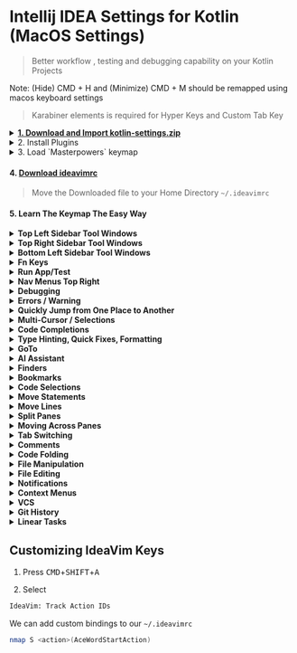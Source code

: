 # Intellij IDEA Settings for Kotlin (MacOS Settings)

> Better workflow , testing and debugging capability on your Kotlin Projects

Note: (Hide) CMD + H and (Minimize) CMD + M should be remapped using macos keyboard settings

> Karabiner elements is required for Hyper Keys and Custom Tab Key

<details>

  <summary>
    <a href="https://github.com/codeitlikemiley/kotlin-settings/raw/main/kotlin-settings.zip">
      <strong>1. Download and Import kotlin-settings.zip</strong>
    </a>
  </summary>

</details>

<details>
<summary>
2. Install  Plugins
</summary>

- IdeaVim
- IdeaVim-EasyMotion
- Key Promoter X
- Ace Jump
  
</details>


<details>
  <summary>3. Load `Masterpowers` keymap</summary>

</details>

#### 4. [Download ideavimrc](https://github.com/codeitlikemiley/kotlin-settings/blob/main/.ideavimrc)

> Move the Downloaded file to your Home Directory `~/.ideavimrc`



#### 5. Learn The Keymap The Easy Way

<details>
<summary>
<strong>Top Left Sidebar Tool Windows</strong>
</summary>

| Tool Window Keys (CMD+Fn Keys) Leftsidebar | Description       |
| ------------------------------------------ | ----------------- |
| <kbd>CMD</kbd>+<kbd>F1</kbd>               | Project           |
| <kbd>CMD</kbd>+<kbd>F2</kbd>               | Commit            |
| <kbd>CMD</kbd>+<kbd>F3</kbd>               | Bookmarks         |
| <kbd>CMD</kbd>+<kbd>F4</kbd>               | Resource Manager  |
| <kbd>CMD</kbd>+<kbd>F5</kbd>               | Pull Request  |

</details>


<details>
<summary>
<strong>Top Right Sidebar Tool Windows</strong>
</summary>

| Tool Window Keys (CMD+Fn Keys) RightSidebar | Description                      |
| ------------------------------------------- | -------------------------------- |
| <kbd>CMD</kbd>+<kbd>F12</kbd>               | Notifications                    |
| <kbd>CMD</kbd>+<kbd>F11</kbd>               | Gradle                           |
| <kbd>CMD</kbd>+<kbd>F10</kbd>               | Key Promoter X                   |
| <kbd>CMD</kbd>+<kbd>F9</kbd>                | Device Manager                   |
| <kbd>CMD</kbd>+<kbd>F8</kbd>                | Running Devices                  |
| <kbd>CMD</kbd>+<kbd>F7</kbd>                | Device Explorer                  |

</details>


<details>
<summary>
<strong>Bottom Left Sidebar Tool Windows</strong>
</summary>

| Tool Window Keys (OPT+Keys) Leftsidebar Bottom | Description |
| ---------------------------------------------- | ------------------------------ |
| <kbd>OPT</kbd>+<kbd>G</kbd>                    | Git                            |
| <kbd>OPT</kbd>+<kbd>B</kbd>                    | Build                          |
| <kbd>OPT</kbd>+<kbd>S</kbd>                    | Services                       |
| <kbd>OPT</kbd>+<kbd>E</kbd>                    | Problems                       |
| <kbd>OPT</kbd>+<kbd>D</kbd>                    | Debug                          |
| <kbd>OPT</kbd>+<kbd>F</kbd>                    | Find                           |
| <kbd>OPT</kbd>+<kbd>R</kbd>                    | Run                            |
| <kbd>OPT</kbd>+<kbd>SHIFT</kbd>+<kbd>D</kbd>   | Select Available Devices       |


</details>



<details>
<summary>
<strong>Fn Keys</strong>
</summary>
Mainly used for refactoring and documentation

| Keyboard Shortcuts | Description     |
| -------------- | ------------------- |
| <kbd>F1</kbd>  | Quick Documentation |
| <kbd>F2</kbd>  | Rename              |
| <kbd>F3</kbd>  | Refactor this       |
| <kbd>F4</kbd>  | Change Signature    |
| <kbd>F5</kbd>  | Load Changes    |


</details>

<details>
<summary>
<strong>Run App/Test</strong>
</summary>

| Keyboard Shorcuts                            | Description               |
| -------------------------------------------- | ------------------------- |
| <kbd>CMD</kbd>+<kbd>R</kbd>                  | Run Context Configuration |
| <kbd>CMD</kbd>+<kbd>SHIFT</kbd>+<kbd>R</kbd> | Run                       |
| <kbd>CMD</kbd>+<kbd>T</kbd>                  | External Tools            |


Note: External Tools Command Available depends on what you configure on my machine i have the ff:

- Kotlinc
- Java Run

Et. al.

</details>

<details>
<summary>
<strong>Nav Menus Top Right</strong>
</summary>

| Keyboard Shorcuts                            | Description                         |
| -------------------------------------------- | ----------------------------------- |
| <kbd>OPT</kbd>+<kbd>F1</kbd>                 | Make Modules                        |
| <kbd>OPT</kbd>+<kbd>F2</kbd>                 | Attach Debugger to Android Process  |
| <kbd>OPT</kbd>+<kbd>F3</kbd>                 | Sync Project With Gradle Files      |



</details>

<details>
<summary>
<strong>Debugging</strong>
</summary>

| Keyboard Shorcuts                            | Description                 |
| -------------------------------------------- | --------------------------- |
| <kbd>CMD</kbd>+<kbd>B</kbd>                  | Toggle Breakpoint           |
| <kbd>OPT</kbd>+<kbd>K</kbd>                  | Resume/Pause Program        |
| <kbd>OPT</kbd>+<kbd>L</kbd>                  | Step Into                   |
| <kbd>OPT</kbd>+<kbd>H</kbd>                  | Step Out                    |
| <kbd>OPT</kbd>+<kbd>J</kbd>                  | Step Over                   |
| <kbd>CMD</kbd>+<kbd>SHIFT</kbd>+<kbd>S</kbd> | Stop                        |



</details>

<details>
<summary>
<strong>Errors / Warning</strong>
</summary>

| Keyboard Shortcut                             | Description                        |
| --------------------------------------------- | ---------------------------------- |
| <kbd>OPT</kbd>+<kbd>P</kbd>                   | Tool Windows -> Problems           |
| <kbd>OPT</kbd>+<kbd>SHIFT</kbd>+<kbd>I</kbd>  | Inspect Code with Editor Settings  |
| <kbd>]</kbd>+<kbd>E</kbd> (vim)               | Go To Error                        |
| <kbd>[</kbd>+<kbd>E</kbd> (vim)               | Go To Previous Error               |
| <kbd>TAB</kbd>+<kbd>E</kbd>                   | Error Description                  |

Note: Tab is mapped to <kbd>CTRL</kbd>+<kbd>OPT</kbd>+<kbd>CMD</kbd> using karabiner elements

</details>



<details>
<summary>
<strong>Quickly Jump from One Place to Another</strong>
</summary>

Note : This are all vim keys binded using .ideavimrc
| Keyboard Shortcut            | Description                    |
| ---------------------------- | ------------------------------ |
| <kbd>S</kbd>                 | Ace Word Start Action          |
| <kbd>leader</kbd>+<kbd>leader</kbd>+<kbd>w</kbd>                | Search Word Forward          |
| <kbd>leader</kbd>+<kbd>leader</kbd>+<kbd>b</kbd>                | Search Word Backward          |
| <kbd>leader</kbd>+<kbd>leader</kbd>+<kbd>f</kbd>                | Search Char Forward          |
| <kbd>leader</kbd>+<kbd>leader</kbd>+<kbd>F</kbd>                | Search Char Backward          |

</details>


<details>
<summary>
<strong>Multi-Cursor / Selections</strong>
</summary>

| Keyboard Shortcut                             | Description                                  |
| --------------------------------------------- | -------------------------------------------- |
| <kbd>CMD</kbd>+<kbd>G</kbd>                   | Find Next / Move to Next Occurrence          |
| <kbd>CMD</kbd>+<kbd>SHIFT</kbd>+<kbd>G</kbd>  | Find Previous / Move to Previous Occurrence  |
| <kbd>CMD</kbd>+<kbd>D</kbd>                   | Add Selection for Next Occurrence            |
| <kbd>CMD</kbd>+<kbd>SHIFT</kbd>+<kbd>D</kbd>  | Unselect Occurrence                          |
| <kbd>CMD</kbd>+<kbd>SHIFT</kbd>+<kbd>L</kbd>  | Select All Occurrence                        |

</details>

<details>
<summary>
<strong>Code Completions</strong>
</summary>

| Keyboard Shortcut                             | Description                     |
| --------------------------------------------- | ------------------------------- |
| <kbd>OPT</kbd>+<kbd>/</kbd>                   | Cyclic Expand Word              |
| <kbd>OPT</kbd>+<kbd>SHIFT</kbd>+<kbd>/</kbd>  | Cyclic Expand Backward          |
| <kbd>OPT</kbd>+<kbd>Space</kbd>               | Basic                           |
| <kbd>OPT</kbd>+<kbd>ENTER</kbd>               | Type Matching                   |

</details>

<details>
<summary>
<strong>Type Hinting, Quick Fixes, Formatting</strong>
</summary>

| Keyboard Shortcut                             | Description                          |
| --------------------------------------------- | ------------------------------------ |
| <kbd>gp</kbd>                                 | Parameter Info                       |
| <kbd>gt</kbd>                                 | Expression Type Info                 |
| <kbd>CMD</kbd>+<kbd>.</kbd>                   | Show Context and Show Quick Fixes    |
| <kbd>CMD</kbd>+<kbd>SHIFTT</kbd>+<kbd>I</kbd> | Reformat Code                        |
| <kbd>OPT</kbd>+<kbd>SPACE</kbd>               | Insert Live Template                 |
| <kbd>OPT</kbd>+<kbd>W</kbd>                   | Surround with                        |
| <kbd>CMD</kbd>+<kbd>K</kbd>                   | Code Generate                        |
| <kbd>CMD</kbd>+<kbd>L</kbd>                   | Complete Current Statement           |

</details>


<details>
<summary>
<strong>GoTo</strong>
</summary>

| Keyboard Shortcut                                       | Description                    |
| ------------------------------------------------------- | ------------------------------ |
| <kbd>gd</kbd> (Vim)                                     | Go to Declaration or Usages    |
| <kbd>gD</kbd> (Vim)                                     | Go to TypeDeclaration          |
| <kbd>gu</kbd> (Vim)                                     | Find Usages                    |
| <kbd>gi</kbd> (Vim)                                     | Go to Implementations          |
| <kbd>CMD</kbd>+<kbd>U</kbd>                             | Go to Super Method             |
| <kbd>SHIFT</kbd>+<kbd>K</kbd> (Vim)                     | Quick Definition               |
| <kbd>F1</kbd>                                           | Quick Documentation            |

</details>

<details>
<summary>
<strong>AI Assistant</strong>
</summary>

| Keyboard Shortcut                                       | Description                    |
| ------------------------------------------------------- | ------------------------------ |
| <kbd>OPT</kbd>+<kbd>SHIFT</kbd>+<kbd>E</kbd>            | Explain Code (Gemini)          |
| <kbd>SHIFT</kbd>+<kbd>F2</kbd>                          | Copilot Chat                   |

</details>

<details>
<summary>
<strong>Finders</strong>
</summary>

| Keyboard Shortcut                           | Description       |
| ------------------------------------------- | ----------------- |
| <kbd>CMD</kbd>+<kbd>F</kbd>                 | Find              |
| <kbd>CMD</kbd>+<kbd>E</kbd>                 | Recent Files      |
| <kbd>CMD</kbd>+<kbd>SHIFT</kbd>+<kbd>F</kbd>| Find in Files     |
| <kbd>CMD</kbd>+<kbd>H</kbd>                 | Replace           |
| <kbd>CMD</kbd>+<kbd>SHIFT</kbd>+<kbd>H</kbd>| Replace in Files  |
| <kbd>SHIFT</kbd>+<kbd>SHIFT</kbd>           | Search Everywhere |
| <kbd>CMD</kbd>+<kbd>P</kbd>                 | Go To File        |
| <kbd>CMD</kbd>+<kbd>SHIFT</kbd>+<kbd>P</kbd>| Run any Command   |
| <kbd>CMD</kbd>+<kbd>O</kbd>                 | Go to Symbol      |
| <kbd>CMD</kbd>+<kbd>SHIFT</kbd>+<kbd>O</kbd>| Go To Class       |
| <kbd>OPT</kbd>+<kbd>A</kbd>                 | Go to Action      |
| <kbd>OPT</kbd>+<kbd>T</kbd>                 | Go to Test        |
| <kbd>CMD</kbd>+<kbd>Y</kbd>                 | File Structure    |

</details>


<details>
<summary>
<strong>Bookmarks</strong>
</summary>

| Keyboard Shortcut                            | Description                    |
| -------------------------------------------- | ------------------------------ |
| <kbd>leader</kbd>+<kbd>[0-9]</kbd>           | Go to Bookmark by number       |
| <kbd>leader</kbd>+<kbd>[a-z]</kbd>           | Go to Bookmark by letter       |
| <kbd>'</kbd>+<kbd>[a-z]</kbd>                | Toggle Bookmark by lettes      |
| <kbd>'</kbd>+<kbd>[0-9]</kbd>                | Toggle Bookmark by number      |

</details>

<details>
<summary>
<strong>Code Selections</strong>
</summary>

| Keyboard Shortcut                            | Description                |
| -------------------------------------------- | -------------------------- |
| <kbd>OPT</kbd>+<kbd>DOWN</kbd>               | Shrink Selection           |
| <kbd>OPT</kbd>+<kbd>UP</kbd>                 | Expand Selection           |

</details>


<details>
<summary>
<strong>Move Statements</strong>
</summary>

| Keyboard Shortcut                            | Description                |
| -------------------------------------------- | -------------------------- |
| <kbd>OPT</kbd>+<kbd>SHIFT</kbd>+<kbd>J</kbd> | Move Statement Down        |
| <kbd>OPT</kbd>+<kbd>SHIFT</kbd>+<kbd>K</kbd> | Move Statement Up          |

</details>


<details>
<summary>
<strong>Move Lines</strong>
</summary>

| Keyboard Shortcut                            | Description         |
| -------------------------------------------- | ------------------- |
| <kbd>CMD</kbd>+<kbd>SHIFT</kbd>+<kbd>J</kbd> | Move Line Down      |
| <kbd>CMD</kbd>+<kbd>SHIFT</kbd>+<kbd>K</kbd> | Move Line Up        |

</details>


<details>
<summary>
<strong>Split Panes</strong>
</summary>

| Keyboard Shortcut                        | Description        |
| ---------------------------------------- | ------------------ |
| <kbd>s</kbd>+<kbd>p</kbd>                | Horizontal Split   |
| <kbd>v</kbd>+<kbd>s</kbd>++<kbd>p</kbd>  | Vertical Split     |

</details>


<details>
<summary>
<strong>Moving Across Panes</strong>
</summary>

| Keyboard Shortcut                        | Description        |
| ---------------------------------------- | ------------------ |
| <kbd>CTRL</kbd>+<kbd>H</kbd>             | Move to Left Pane  |
| <kbd>CTRL</kbd>+<kbd>J</kbd>             | Move Down Pane     |
| <kbd>CTRL</kbd>+<kbd>K</kbd>             | Move to Right Pane |
| <kbd>CTRL</kbd>+<kbd>L</kbd>             | Move Up Pane       |

</details>


<details>
<summary>
<strong>Tab Switching</strong>
</summary>

| Keyboard Shortcut                | Description          |
| -------------------------------- | ---------------------|
| <kbd>CMD</kbd>+<kbd>[1-9]</kbd>  | Select Tab [1-9]     |
| <kbd>CMD</kbd>+<kbd>[</kbd>      | Select Previous Tab  |
| <kbd>CMD</kbd>+<kbd>]</kbd>      | Select Next Tab      |
| <kbd>TAB</kbd>+<kbd>[</kbd>      | Navigate Tab Back    |
| <kbd>TAB</kbd>+<kbd>]</kbd>      | Navigate Tab Forward |

</details>


<details>
<summary>
<strong>Comments</strong>
</summary>

| Keyboard Shortcut                              | Description                |
| ---------------------------------------------- | -------------------------- |
| <kbd>CMD</kbd>+<kbd>/</kbd>                    | Comment with Line Comment  |
| <kbd>CMD</kbd>+<kbd>SHIFT</kbd>+<kbd>/</kbd>   | Comment with Block Comment |

</details>

<details>
<summary>
<strong>Code Folding</strong>
</summary>

| Keyboard Shortcut                              | Description                |
| ---------------------------------------------- | -------------------------- |
| <kbd>CMD</kbd>+<kbd>(-)</kbd>                  | Folding Collapse           |
| <kbd>CMD</kbd>+<kbd>(+)</kbd>                  | Folding Expand             |
| <kbd>CMD</kbd>+<kbd>SHIFT</kbd>+<kbd>(-)</kbd> | Collapse All               |
| <kbd>CMD</kbd>+<kbd>SHIFT</kbd>+<kbd>(+)</kbd> | Expand All                 |

</details>


<details>
<summary>
<strong>File Manipulation</strong>
</summary>

| Shortcut Keys                                  | Description       |
| ---------------------------------------------- | ----------------- |
| <kbd>CMD</kbd>+<kbd>N</kbd>                    | New               |
| <kbd>CMD</kbd>+<kbd>SHIFT</kbd>+<kbd>N</kbd>   | New Directory     |

Note: New has Different ways to create Files including Directory

</details>

<details>
<summary>
<strong>File Editing</strong>
</summary>

| Shortcut Keys                                 | Description |
| --------------------------------------------- | ----------- |
| <kbd>CMD</kbd>+<kbd>S</kbd>                   | Save all    |
| <kbd>CMD</kbd>+<kbd>X</kbd>                   | Cut         |
| <kbd>CMD</kbd>+<kbd>V</kbd>                   | Paste       |
| <kbd>CMD</kbd>+<kbd>Z</kbd>                   | Undo        |
| <kbd>CMD</kbd>+<kbd>SHIFT</kbd>+<kbd>Z</kbd>  | Redo        |

</details>


<details>
<summary>
<strong>Notifications</strong>
</summary>

| Keyboard Shortcut                             | Description                  |
| --------------------------------------------- | ---------------------------- |
| <kbd>CMD</kbd>+<kbd>F12</kbd>                 | Tool Windows -> Notification |
| <kbd>CMD</kbd>+<kbd>SHIFT</kbd>+<kbd>F12</kbd> | Clear all Notifications      |

</details>

<details>
<summary>
<strong>Context Menus</strong>
</summary>

| Keyboard Shortcut                             | Description          |
| --------------------------------------------- | -------------------- |
| <kbd>OPT</kbd>+<kbd>SHIFT</kbd>+<kbd>C</kbd>  | Show Color Picker    |
| <kbd>SHIFT</kbd>+<kbd>F1</kbd>                | Show Context Menu    |

</details>


<details>
<summary>
<strong>VCS</strong>
</summary>

| Keyboard Shortcut                             | Description               |
| --------------------------------------------- | ------------------------- |
| <kbd>OPT</kbd>+<kbd>A</kbd>                   | Amend                     |
| <kbd>OPT</kbd>+<kbd>C</kbd>                   | Commit File               |
| <kbd>OPT</kbd>+<kbd>SHIFT</kbd>+<kbd>A</kbd>  | Add to .gitignore         |
| <kbd>CMD</kbd>+<kbd>SHIFT</kbd>+<kbd>A</kbd>  | Add to VCS                |
| <kbd>CMD</kbd>+<kbd>SHIFT</kbd>+<kbd>U</kbd>  | Rollback                  |
| <kbd>CMD</kbd>+<kbd>SHIFT</kbd>+<kbd>M</kbd>  | Move to other Changelist  |

</details>

<details>
<summary>
<strong>Git History</strong>
</summary>

| Keyboard Shortcut                             | Description               |
| --------------------------------------------- | ------------------------- |
| <kbd>OPT</kbd>+<kbd>SHIFT</kbd>+<kbd>R</kbd>  | Compare with Revisions    |
| <kbd>CMD</kbd>+<kbd>SHIFT</kbd>+<kbd>Y</kbd>  | Show History / Diff       |
| <kbd>CMD</kbd>+<kbd>J</kbd>                   | Next Difference           |
| <kbd>CMD</kbd>+<kbd>K</kbd>                   | Previous Difference       |

</details>


<details>
<summary>
<strong>Linear Tasks</strong>
</summary>

| Linear Keys                                   | Description    |
| --------------------------------------------- | -------------- |
| <kbd>CMD</kbd>+<kbd>\\</kbd>                  | Open Tasks     |
| <kbd>CMD</kbd>+<kbd>SHIFT</kbd>+<kbd>\\</kbd> | Switch Tasks   |

</details>

## Customizing IdeaVim Keys

1. Press <kbd>CMD</kbd>+<kbd>SHIFT</kbd>+<kbd>A</kbd>

2. Select

```sh
IdeaVim: Track Action IDs
```

We can add custom bindings to our `~/.ideavimrc`

```sh
nmap S <action>(AceWordStartAction)
```






